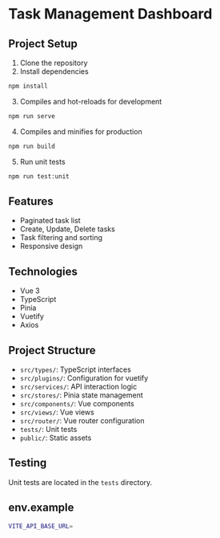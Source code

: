 # Task Management Dashboard

## Project Setup

1. Clone the repository
2. Install dependencies

```bash
npm install
```

3. Compiles and hot-reloads for development

```bash
npm run serve
```

4. Compiles and minifies for production

```bash
npm run build
```

5. Run unit tests

```bash
npm run test:unit
```

## Features

- Paginated task list
- Create, Update, Delete tasks
- Task filtering and sorting
- Responsive design

## Technologies

- Vue 3
- TypeScript
- Pinia
- Vuetify
- Axios

## Project Structure

- `src/types/`: TypeScript interfaces
- `src/plugins/`: Configuration for vuetify
- `src/services/`: API interaction logic
- `src/stores/`: Pinia state management
- `src/components/`: Vue components
- `src/views/`: Vue views
- `src/router/`: Vue router configuration
- `tests/`: Unit tests
- `public/`: Static assets

## Testing

Unit tests are located in the `tests` directory.

## env.example

```bash
VITE_API_BASE_URL=
```

